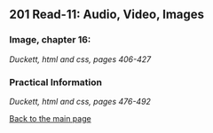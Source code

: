 ## 201 Read-11: Audio, Video, Images


### Image, chapter 16:
*Duckett, html and css, pages 406-427*




### Practical Information
*Duckett, html and css, pages 476-492*




[Back to the main page](../README.md)